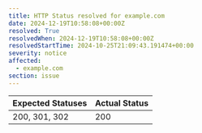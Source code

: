 ```yaml
---
title: HTTP Status resolved for example.com
date: 2024-12-19T10:58:08+00:00Z
resolved: True
resolvedWhen: 2024-12-19T10:58:08+00:00Z
resolvedStartTime: 2024-10-25T21:09:43.191474+00:00
severity: notice
affected:
  - example.com
section: issue
---
```


| Expected Statuses | Actual Status  |
|-------------------|----------------|
| 200, 301, 302 | 200 |
